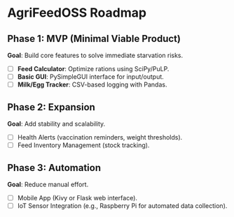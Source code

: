 # AgriFeedOSS Roadmap  

## **Phase 1: MVP (Minimal Viable Product)**  
**Goal**: Build core features to solve immediate starvation risks.  
- [ ] **Feed Calculator**: Optimize rations using SciPy/PuLP.  
- [ ] **Basic GUI**: PySimpleGUI interface for input/output.  
- [ ] **Milk/Egg Tracker**: CSV-based logging with Pandas.  

## **Phase 2: Expansion**  
**Goal**: Add stability and scalability.  
- [ ] Health Alerts (vaccination reminders, weight thresholds).  
- [ ] Feed Inventory Management (stock tracking).  

## **Phase 3: Automation**  
**Goal**: Reduce manual effort.  
- [ ] Mobile App (Kivy or Flask web interface).  
- [ ] IoT Sensor Integration (e.g., Raspberry Pi for automated data collection).  